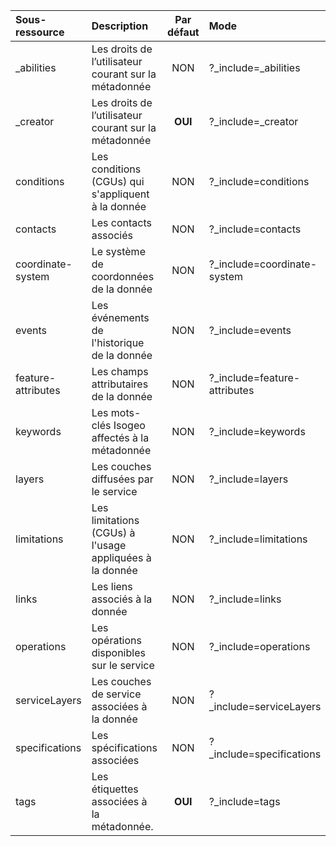 | Sous-ressource     | Description                                                                 | Par défaut | Mode                          | Types de métadonnée |
| :----------------- | :-------------------------------------------------------------------------- | :--------: | :------------------------     | ------------------: |
| _abilities         | Les droits de l’utilisateur courant sur la métadonnée                       | NON        | ?_include=_abilities          | tous |
| _creator           | Les droits de l’utilisateur courant sur la métadonnée                       | **OUI**    | ?_include=_creator            | tous |
| conditions         | Les conditions (CGUs) qui s'appliquent à la donnée                          | NON        | ?_include=conditions          | tous |
| contacts           | Les contacts associés                                                       | NON        | ?_include=contacts            | tous |
| coordinate-system  | Le système de coordonnées de la donnée                                      | NON        | ?_include=coordinate-system   | vecteur et raster |
| events             | Les événements de l'historique de la donnée                                 | NON        | ?_include=events              | tous |
| feature-attributes | Les champs attributaires de la donnée                                       | NON        | ?_include=feature-attributes  | vecteur |
| keywords           | Les mots-clés Isogeo affectés à la métadonnée                               | NON        | ?_include=keywords            | tous |
| layers             | Les couches diffusées par le service                                        | NON        | ?_include=layers              | service |
| limitations        | Les limitations (CGUs) à l'usage appliquées à la donnée                     | NON        | ?_include=limitations         | tous |
| links              | Les liens associés à la donnée                                              | NON        | ?_include=links               | tous |
| operations         | Les opérations disponibles sur le service                                   | NON        | ?_include=operations          | service |
| serviceLayers      | Les couches de service associées à la donnée                                | NON        | ?_include=serviceLayers       | vecteur et raster |
| specifications     | Les spécifications associées                                                | NON        | ?_include=specifications      | vecteur, raster et service |
| tags               | Les étiquettes associées à la métadonnée.                                   | **OUI**    | ?_include=tags                | tous |
